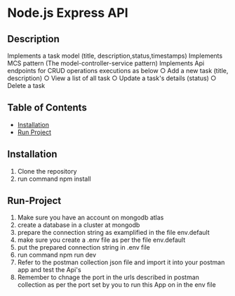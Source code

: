 # Node.js Express API

## Description
Implements a task model (title, description,status,timestamps)
Implements MCS pattern (The model-controller-service pattern)
Implements Api endpoints for CRUD operations executions as below
○	Add a new task (title, description)
○	View a list of all task
○	Update a task's details (status)
○	Delete a task

## Table of Contents

- [Installation](#installation)
- [Run Project](#Run-Project)

## Installation

1. Clone the repository 
2. run command npm install

## Run-Project

1. Make sure you have an account on mongodb atlas
2. create a database in a cluster at mongodb
3. prepare the connection string as examplified in the file env.default 
4. make sure you create a .env file as per the file env.default 
5. put the prepared connection string in .env file
6. run command npm run dev 
7. Refer to the postman collection json file and import it into your postman app and test the Api's
8. Remember to chnage the port in the urls described in postman collection as per the port set by you to run this App on in the env file 




